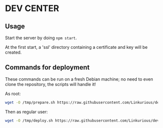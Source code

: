 # DEV CENTER

## Usage

Start the server by doing `npm start`.

At the first start, a 'ssl' directory containing a certificate and key will be created.

## Commands for deployment

These commands can be run on a fresh Debian machine; no need to even clone the repository, the scripts will handle it!

As root:

```bash
wget -O /tmp/prepare.sh https://raw.githubusercontent.com/Linkurious/dev-center/master/scripts/prepare.sh && bash /tmp/prepare.sh
```

Then as regular user:

```bash
wget -O /tmp/deploy.sh https://raw.githubusercontent.com/Linkurious/dev-center/master/scripts/deploy.sh && bash /tmp/deploy.sh
```